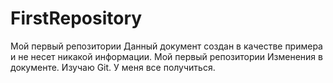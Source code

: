 # FirstRepository
Мой первый репозитории
Данный документ создан в качестве примера и не несет никакой информации. 
Мой первый репозитории 
Изменения в документе. Изучаю Git. У меня все получиться. 